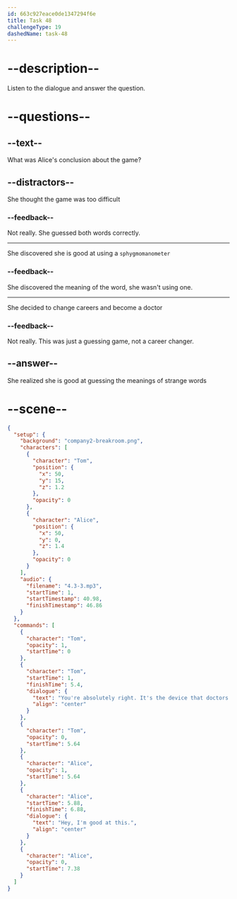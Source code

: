 ```yaml
---
id: 663c927eace0de1347294f6e
title: Task 48
challengeType: 19
dashedName: task-48
---
```


# --description--

Listen to the dialogue and answer the question.

# --questions--

## --text--

What was Alice's conclusion about the game?

## --distractors--

She thought the game was too difficult

### --feedback--

Not really. She guessed both words correctly.

---

She discovered she is good at using a `sphygmomanometer`

### --feedback--

She discovered the meaning of the word, she wasn't using one.

---

She decided to change careers and become a doctor

### --feedback--

Not really. This was just a guessing game, not a career changer.

## --answer--

She realized she is good at guessing the meanings of strange words

# --scene--

```json
{
  "setup": {
    "background": "company2-breakroom.png",
    "characters": [
      {
        "character": "Tom",
        "position": {
          "x": 50,
          "y": 15,
          "z": 1.2
        },
        "opacity": 0
      },
      {
        "character": "Alice",
        "position": {
          "x": 50,
          "y": 0,
          "z": 1.4
        },
        "opacity": 0
      }
    ],
    "audio": {
      "filename": "4.3-3.mp3",
      "startTime": 1,
      "startTimestamp": 40.98,
      "finishTimestamp": 46.86
    }
  },
  "commands": [
    {
      "character": "Tom",
      "opacity": 1,
      "startTime": 0
    },
    {
      "character": "Tom",
      "startTime": 1,
      "finishTime": 5.4,
      "dialogue": {
        "text": "You're absolutely right. It's the device that doctors use to measure your blood pressure.",
        "align": "center"
      }
    },
    {
      "character": "Tom",
      "opacity": 0,
      "startTime": 5.64
    },
    {
      "character": "Alice",
      "opacity": 1,
      "startTime": 5.64
    },
    {
      "character": "Alice",
      "startTime": 5.88,
      "finishTime": 6.88,
      "dialogue": {
        "text": "Hey, I'm good at this.",
        "align": "center"
      }
    },
    {
      "character": "Alice",
      "opacity": 0,
      "startTime": 7.38
    }
  ]
}
```

